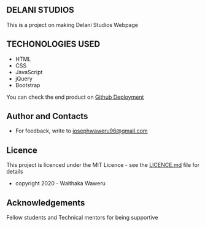 ## DELANI STUDIOS
This is a project on making Delani Studios Webpage

## TECHONOLOGIES USED
- HTML
- CSS 
- JavaScript
- jQuery
- Bootstrap

You can check the end product on [Github Deployment](https://weshy007.github.io/delani-studio/ "Delani Studio")

## Author and Contacts
- For feedback, write to josephwaweru96@gmail.com

## Licence 
This project is licenced under the MIT Licence - see the [LICENCE.md](https://github.com/weshy007/delani-studio/blob/gh-pages/LICENCE.txt "Licence") file for details 
- copyright 2020 - Waithaka Waweru 

## Acknowledgements
Fellow students and Technical mentors for being supportive